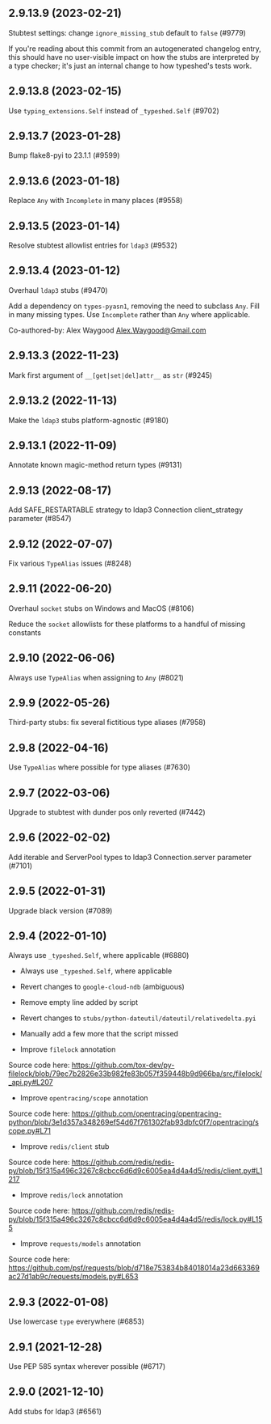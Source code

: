 ## 2.9.13.9 (2023-02-21)

Stubtest settings: change `ignore_missing_stub` default to `false` (#9779)

If you're reading about this commit from an autogenerated changelog entry, this should have no user-visible impact on how the stubs are interpreted by a type checker; it's just an internal change to how typeshed's tests work.

## 2.9.13.8 (2023-02-15)

Use `typing_extensions.Self` instead of `_typeshed.Self` (#9702)

## 2.9.13.7 (2023-01-28)

Bump flake8-pyi to 23.1.1 (#9599)

## 2.9.13.6 (2023-01-18)

Replace `Any` with `Incomplete` in many places (#9558)

## 2.9.13.5 (2023-01-14)

Resolve stubtest allowlist entries for `ldap3` (#9532)

## 2.9.13.4 (2023-01-12)

Overhaul `ldap3` stubs (#9470)

Add a dependency on `types-pyasn1`, removing the need to subclass `Any`. Fill in many missing types. Use `Incomplete` rather than `Any` where applicable.

Co-authored-by: Alex Waygood <Alex.Waygood@Gmail.com>

## 2.9.13.3 (2022-11-23)

Mark first argument of `__[get|set|del]attr__` as `str` (#9245)

## 2.9.13.2 (2022-11-13)

Make the `ldap3` stubs platform-agnostic (#9180)

## 2.9.13.1 (2022-11-09)

Annotate known magic-method return types (#9131)

## 2.9.13 (2022-08-17)

Add SAFE_RESTARTABLE strategy to ldap3 Connection client_strategy parameter (#8547)

## 2.9.12 (2022-07-07)

Fix various `TypeAlias` issues (#8248)

## 2.9.11 (2022-06-20)

Overhaul `socket` stubs on Windows and MacOS (#8106)

Reduce the `socket` allowlists for these platforms to a handful of missing constants

## 2.9.10 (2022-06-06)

Always use `TypeAlias` when assigning to `Any` (#8021)

## 2.9.9 (2022-05-26)

Third-party stubs: fix several fictitious type aliases (#7958)

## 2.9.8 (2022-04-16)

Use `TypeAlias` where possible for type aliases (#7630)

## 2.9.7 (2022-03-06)

Upgrade to stubtest with dunder pos only reverted (#7442)

## 2.9.6 (2022-02-02)

Add iterable and ServerPool types to ldap3 Connection.server parameter  (#7101)

## 2.9.5 (2022-01-31)

Upgrade black version (#7089)

## 2.9.4 (2022-01-10)

Always use `_typeshed.Self`, where applicable (#6880)

* Always use `_typeshed.Self`, where applicable

* Revert changes to `google-cloud-ndb` (ambiguous)

* Remove empty line added by script

* Revert changes to `stubs/python-dateutil/dateutil/relativedelta.pyi`

* Manually add a few more that the script missed

* Improve `filelock` annotation

Source code here: https://github.com/tox-dev/py-filelock/blob/79ec7b2826e33b982fe83b057f359448b9d966ba/src/filelock/_api.py#L207

* Improve `opentracing/scope` annotation

Source code here: https://github.com/opentracing/opentracing-python/blob/3e1d357a348269ef54d67f761302fab93dbfc0f7/opentracing/scope.py#L71

* Improve `redis/client` stub

Source code here: https://github.com/redis/redis-py/blob/15f315a496c3267c8cbcc6d6d9c6005ea4d4a4d5/redis/client.py#L1217

* Improve `redis/lock` annotation

Source code here: https://github.com/redis/redis-py/blob/15f315a496c3267c8cbcc6d6d9c6005ea4d4a4d5/redis/lock.py#L155

* Improve `requests/models` annotation

Source code here: https://github.com/psf/requests/blob/d718e753834b84018014a23d663369ac27d1ab9c/requests/models.py#L653

## 2.9.3 (2022-01-08)

Use lowercase `type` everywhere (#6853)

## 2.9.1 (2021-12-28)

Use PEP 585 syntax wherever possible (#6717)

## 2.9.0 (2021-12-10)

Add stubs for ldap3 (#6561)

